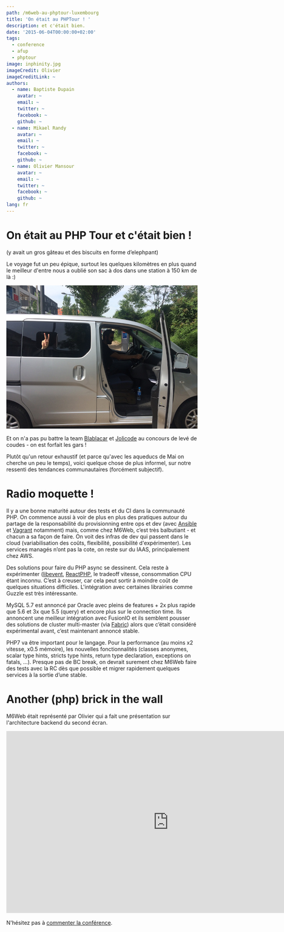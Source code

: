 ```yaml
---
path: /m6web-au-phptour-luxembourg
title: 'On était au PHPTour ! '
description: et c'était bien.
date: '2015-06-04T00:00:00+02:00'
tags:
  - conference
  - afup
  - phptour
image: inphinity.jpg
imageCredit: Olivier
imageCreditLink: ~
authors:
  - name: Baptiste Dupain
    avatar: ~
    email: ~
    twitter: ~
    facebook: ~
    github: ~
  - name: Mikael Randy
    avatar: ~
    email: ~
    twitter: ~
    facebook: ~
    github: ~
  - name: Olivier Mansour
    avatar: ~
    email: ~
    twitter: ~
    facebook: ~
    github: ~
lang: fr
---
```


# On était au PHP Tour et c'était bien !

(y avait un gros gâteau et des biscuits en forme d’elephpant)

Le voyage fut un peu épique, surtout les quelques kilomètres en plus quand le meilleur d'entre nous a oublié son sac à dos dans une station à 150 km de là :)

![m6web car](./m6web_car.jpg)

Et on n'a pas pu battre la team [Blablacar](https://twitter.com/BlaBlaCarTech) et [Jolicode](http://jolicode.com/) au concours de levé de coudes - on est forfait les gars !

Plutôt qu'un retour exhaustif (et parce qu'avec les aqueducs de Mai on cherche un peu le temps), voici quelque chose de plus informel, sur notre ressenti des tendances communautaires (forcément subjectif).

# Radio moquette !


Il y a une bonne maturité autour des tests et du CI dans la communauté PHP. On commence aussi à voir de plus en plus des pratiques autour du partage de la responsabilité du provisionning entre ops et dev (avec [Ansible](http://www.ansible.com/home) et [Vagrant](https://www.vagrantup.com/) notamment) mais, comme chez M6Web, c’est très balbutiant - et chacun a sa façon de faire. On voit des infras de dev qui passent dans le cloud (variabilisation des coûts, flexibilité, possibilité d'expérimenter). Les services managés n’ont pas la cote, on reste sur du IAAS, principalement chez AWS.

Des solutions pour faire du PHP async se dessinent. Cela reste à expérimenter ([libevent](http://libevent.org/), [ReactPHP](http://reactphp.org/), le tradeoff vitesse, consommation CPU étant inconnu. C’est à creuser, car cela peut sortir à moindre coût de quelques situations difficiles. L'intégration avec certaines librairies comme Guzzle est très intéressante.

MySQL 5.7 est annoncé par Oracle avec pleins de features + 2x plus rapide que 5.6 et 3x que 5.5 (query) et encore plus sur le connection time. Ils annoncent une meilleur intégration avec FusionIO et ils semblent pousser des solutions de cluster multi-master (via [Fabric](https://www.mysql.com/products/enterprise/fabric.html)) alors que c’était considéré expérimental avant, c’est maintenant annoncé stable.

PHP7 va être important pour le langage. Pour la performance (au moins x2 vitesse, x0.5 mémoire), les nouvelles fonctionnalités (classes anonymes, scalar type hints, stricts type hints, return type declaration, exceptions on fatals, …). Presque pas de BC break, on devrait surement chez M6Web faire des tests avec la RC dès que possible et migrer rapidement quelques services à la sortie d’une stable.

# Another (php) brick in the wall

M6Web était représenté par Olivier qui a fait une présentation sur l'architecture backend du second écran.

<iframe width="853" height="480" src="https://www.youtube.com/embed/VPYFnaX_5Tg" frameborder="0" allowfullscreen></iframe>

N'hésitez pas à [commenter la conférence](https://joind.in/talk/view/14286).
